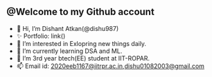 ## @Welcome to my Github account

- 👋 Hi, I’m Dishant Atkan(@dishu987)
- ✨ Portfolio: link()
- 👀 I’m interested in Exlopring new things daily.
- 🌱 I’m currently learning DSA and ML.
- 💞️ I’m 3rd year btech(EE) student at IIT-ROPAR.
- 📫 Email id: 2020eeb1167@iitrpr.ac.in,dishu01082003@gmail.com

<!---
dishu987/dishu987 is a ✨ special ✨ repository because its `README.md` (this file) appears on your GitHub profile.
You can click the Preview link to take a look at your changes.
--->
